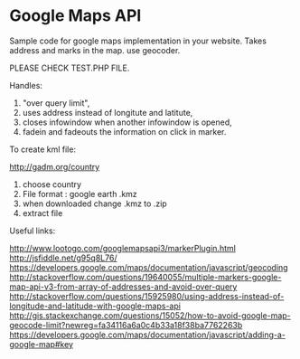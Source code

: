 # Google Maps API


Sample code for google maps implementation in your website.
Takes address and marks in the map.
use geocoder.

PLEASE CHECK TEST.PHP FILE.


Handles: 

1. "over query limit", 
2. uses address instead of longitute and latitute, 
3. closes infowindow when another infowindow is opened, 
4. fadein and fadeouts the information on click in marker.

To create kml file:

http://gadm.org/country

1. choose country
2. File format : google earth .kmz
3. when downloaded change .kmz to .zip
4. extract file


Useful links:

http://www.lootogo.com/googlemapsapi3/markerPlugin.html
http://jsfiddle.net/g95q8L76/
https://developers.google.com/maps/documentation/javascript/geocoding
http://stackoverflow.com/questions/19640055/multiple-markers-google-map-api-v3-from-array-of-addresses-and-avoid-over-query
http://stackoverflow.com/questions/15925980/using-address-instead-of-longitude-and-latitude-with-google-maps-api
http://gis.stackexchange.com/questions/15052/how-to-avoid-google-map-geocode-limit?newreg=fa34116a6a0c4b33a18f38ba7762263b
https://developers.google.com/maps/documentation/javascript/adding-a-google-map#key
